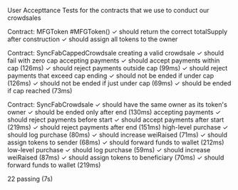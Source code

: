 User Accepttance Tests for the contracts that we use to conduct our crowdsales

  Contract: MFGToken
    #MFGToken()
      ✓ should return the correct totalSupply after construction
      ✓ should assign all tokens to the owner

  Contract: SyncFabCappedCrowdsale
    creating a valid crowdsale
      ✓ should fail with zero cap
    accepting payments
      ✓ should accept payments within cap (126ms)
      ✓ should reject payments outside cap (99ms)
      ✓ should reject payments that exceed cap
    ending
      ✓ should not be ended if under cap (126ms)
      ✓ should not be ended if just under cap (69ms)
      ✓ should be ended if cap reached (73ms)

  Contract: SyncFabCrowdsale
    ✓ should have the same owner as its token's owner
    ✓ should be ended only after end (130ms)
    accepting payments
      ✓ should reject payments before start
      ✓ should accept payments after start (219ms)
      ✓ should reject payments after end (151ms)
    high-level purchase
      ✓ should log purchase (80ms)
      ✓ should increase weiRaised (71ms)
      ✓ should assign tokens to sender (68ms)
      ✓ should forward funds to wallet (212ms)
    low-level purchase
      ✓ should log purchase (59ms)
      ✓ should increase weiRaised (87ms)
      ✓ should assign tokens to beneficiary (70ms)
      ✓ should forward funds to wallet (219ms)
 
  22 passing (7s)
